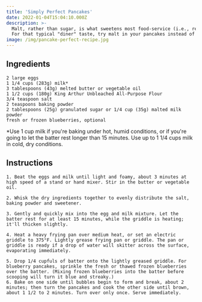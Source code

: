 ```yaml
---
title: 'Simply Perfect Pancakes'
date: 2022-01-04T15:04:10.000Z
description: >-
  Malt, rather than sugar, is what sweetens most food-service (i.e., restaurant/hotel) pancake mixes. 
  For that typical "diner" taste, try malt in your pancakes instead of sugar.
image: /img/pancake-perfect-recipe.jpg
---
```


## Ingredients

    2 large eggs
    1 1/4 cups (283g) milk*
    3 tablespoons (43g) melted butter or vegetable oil
    1 1/2 cups (180g) King Arthur Unbleached All-Purpose Flour
    3/4 teaspoon salt
    2 teaspoons baking powder
    2 tablespoons (25g) granulated sugar or 1/4 cup (35g) malted milk powder
    fresh or frozen blueberries, optional

*Use 1 cup milk if you're baking under hot, humid conditions, or if you're going to let the batter rest longer than 15 minutes. Use up to 1 1/4 cups milk in cold, dry conditions.

## Instructions

    1. Beat the eggs and milk until light and foamy, about 3 minutes at high speed of a stand or hand mixer. Stir in the butter or vegetable oil.

    2. Whisk the dry ingredients together to evenly distribute the salt, baking powder and sweetener.

    3. Gently and quickly mix into the egg and milk mixture. Let the batter rest for at least 15 minutes, while the griddle is heating; it'll thicken slightly.

    4. Heat a heavy frying pan over medium heat, or set an electric griddle to 375°F. Lightly grease frying pan or griddle. The pan or griddle is ready if a drop of water will skitter across the surface, evaporating immediately.
    
    5. Drop 1/4 cupfuls of batter onto the lightly greased griddle. For blueberry pancakes, sprinkle the fresh or thawed frozen blueberries over the batter. (Mixing frozen blueberries into the batter before scooping will turn it blue and streaky.)
    6. Bake on one side until bubbles begin to form and break, about 2 minutes; then turn the pancakes and cook the other side until brown, about 1 1/2 to 2 minutes. Turn over only once. Serve immediately.

